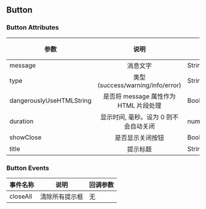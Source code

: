 ## Button

### Button Attributes

| 参数 | 说明 | 类型 | 默认值 |
| - | :-: | - | -:
| message | 消息文字 | String,HTML | 无 |
| type | 类型(success/warning/info/error) | String | info |
| dangerouslyUseHTMLString | 是否将 message 属性作为 HTML 片段处理 | Boolean | false |
| duration | 显示时间, 毫秒。设为 0 则不会自动关闭 | number | 3000 |
| showClose | 是否显示关闭按钮 | Boolean | false |
| title | 提示标题 | String | 无 |
### Button Events

| 事件名称 | 说明 | 回调参数 |
| - | - | - |
| closeAll | 清除所有提示框 | 无

